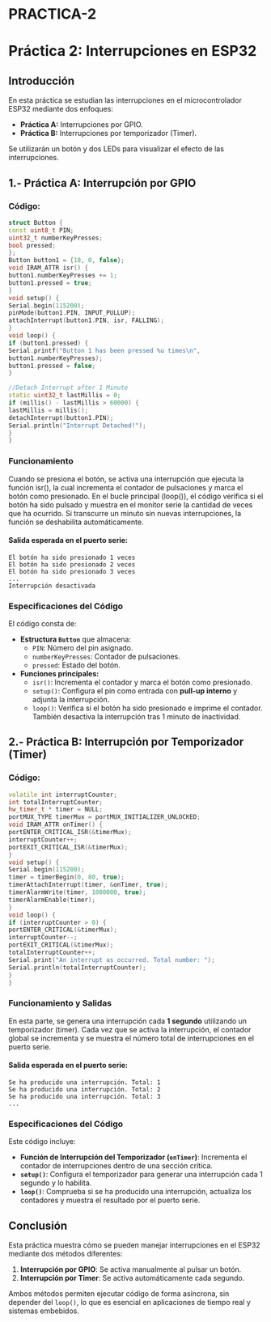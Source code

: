# PRACTICA-2
# Práctica 2: Interrupciones en ESP32

## Introducción
En esta práctica se estudian las interrupciones en el microcontrolador ESP32 mediante dos enfoques:

- **Práctica A:** Interrupciones por GPIO.
- **Práctica B:** Interrupciones por temporizador (Timer).

Se utilizarán un botón y dos LEDs para visualizar el efecto de las interrupciones.

## 1.- Práctica A: Interrupción por GPIO

### Código:
```cpp
struct Button {
const uint8_t PIN;
uint32_t numberKeyPresses;
bool pressed;
};
Button button1 = {18, 0, false};
void IRAM_ATTR isr() {
button1.numberKeyPresses += 1;
button1.pressed = true;
}
void setup() {
Serial.begin(115200);
pinMode(button1.PIN, INPUT_PULLUP);
attachInterrupt(button1.PIN, isr, FALLING);
}
void loop() {
if (button1.pressed) {
Serial.printf("Button 1 has been pressed %u times\n",
button1.numberKeyPresses);
button1.pressed = false;
}

//Detach Interrupt after 1 Minute
static uint32_t lastMillis = 0;
if (millis() - lastMillis > 60000) {
lastMillis = millis();
detachInterrupt(button1.PIN);
Serial.println("Interrupt Detached!");
}
}
```

### Funcionamiento
Cuando se presiona el botón, se activa una interrupción que ejecuta la función isr(), la cual incrementa el contador de pulsaciones y marca el botón como presionado.
En el bucle principal (loop()), el código verifica si el botón ha sido pulsado y muestra en el monitor serie la cantidad de veces que ha ocurrido.
Si transcurre un minuto sin nuevas interrupciones, la función se deshabilita automáticamente.

#### Salida esperada en el puerto serie:
```
El botón ha sido presionado 1 veces
El botón ha sido presionado 2 veces
El botón ha sido presionado 3 veces
...
Interrupción desactivada
```

### Especificaciones del Código
El código consta de:
- **Estructura `Button`** que almacena:
  - `PIN`: Número del pin asignado.
  - `numberKeyPresses`: Contador de pulsaciones.
  - `pressed`: Estado del botón.
- **Funciones principales:**
  - `isr()`: Incrementa el contador y marca el botón como presionado.
  - `setup()`: Configura el pin como entrada con **pull-up interno** y adjunta la interrupción.
  - `loop()`: Verifica si el botón ha sido presionado e imprime el contador. También desactiva la interrupción tras 1 minuto de inactividad.

## 2.- Práctica B: Interrupción por Temporizador (Timer)

### Código:
```cpp
volatile int interruptCounter;
int totalInterruptCounter;
hw_timer_t * timer = NULL;
portMUX_TYPE timerMux = portMUX_INITIALIZER_UNLOCKED;
void IRAM_ATTR onTimer() {
portENTER_CRITICAL_ISR(&timerMux);
interruptCounter++;
portEXIT_CRITICAL_ISR(&timerMux);
}
void setup() {
Serial.begin(115200);
timer = timerBegin(0, 80, true);
timerAttachInterrupt(timer, &onTimer, true);
timerAlarmWrite(timer, 1000000, true);
timerAlarmEnable(timer);
}
void loop() {
if (interruptCounter > 0) {
portENTER_CRITICAL(&timerMux);
interruptCounter--;
portEXIT_CRITICAL(&timerMux);
totalInterruptCounter++;
Serial.print("An interrupt as occurred. Total number: ");
Serial.println(totalInterruptCounter);
}
}
```

### Funcionamiento y Salidas
En esta parte, se genera una interrupción cada **1 segundo** utilizando un temporizador (timer). Cada vez que se activa la interrupción, el contador global se incrementa y se muestra el número total de interrupciones en el puerto serie.

#### Salida esperada en el puerto serie:
```
Se ha producido una interrupción. Total: 1
Se ha producido una interrupción. Total: 2
Se ha producido una interrupción. Total: 3
...
```

### Especificaciones del Código
Este código incluye:
- **Función de Interrupción del Temporizador (`onTimer`)**: Incrementa el contador de interrupciones dentro de una sección crítica.
- **`setup()`**: Configura el temporizador para generar una interrupción cada 1 segundo y lo habilita.
- **`loop()`**: Comprueba si se ha producido una interrupción, actualiza los contadores y muestra el resultado por el puerto serie.

## Conclusión
Esta práctica muestra cómo se pueden manejar interrupciones en el ESP32 mediante dos métodos diferentes:
1. **Interrupción por GPIO**: Se activa manualmente al pulsar un botón.
2. **Interrupción por Timer**: Se activa automáticamente cada segundo.

Ambos métodos permiten ejecutar código de forma asíncrona, sin depender del `loop()`, lo que es esencial en aplicaciones de tiempo real y sistemas embebidos.

